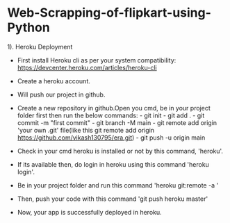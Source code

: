 # Web-Scrapping-of-flipkart-using-Python

1). Heroku Deployment

- First install Heroku cli as per your system compatibility: https://devcenter.heroku.com/articles/heroku-cli
- Create a heroku account.
- Will push our project in github.
- Create a new repository in github.Open you cmd, be in your project folder first then run the below commands:
      - git init
      - git add .
      - git commit -m "first commit"
      - git branch -M main
      - git remote add origin 'your own .git' file(like this git remote add origin https://github.com/vikash130795/era.git)
      - git push -u origin main
      
- Check in your cmd heroku is installed or not by this command, 'heroku'.
- If its available then, do login in heroku using this command 'heroku login'.
- Be in your project folder and run this command 'heroku git:remote -a <your appname>'
- Then, push your code with this command 'git push heroku master'
- Now, your app is successfully deployed in heroku.     
